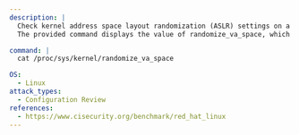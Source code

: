 ```yaml
---
description: |
  Check kernel address space layout randomization (ASLR) settings on a Linux system.
  The provided command displays the value of randomize_va_space, which helps assess kernel hardening and memory protection configuration.

command: |
  cat /proc/sys/kernel/randomize_va_space

OS:
  - Linux
attack_types:
  - Configuration Review
references:
  - https://www.cisecurity.org/benchmark/red_hat_linux
---
```

